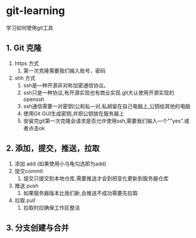 # git-learning
学习如何使用git工具

## 1. Git 克隆

1. https 方式
   1. 第一次克隆需要我们输入账号，密码
2. shh 方式
   1. ssh是—种开源非对称加密通信协议。
   2. ssh只是一种协议,有开源实现也有商业实现.glt大认使用开源实现的openssh
   3. ssh通信需要一对密钥(公和私—对,私胡留在自己电脑上,公钥给其他的电脑
   4. 使用Git GUI生成密钥,并把公钥放在服务器上
   5. 安装完git第一次克隆会请求是否允许使用ssh,需要我们输入—个""yes".或者点击ok



## 2. 添加，提交，推送，拉取

1. 添加 add (如果使用小乌龟勾选即为add)
2. 提交commit
   1. 提交只提交到本地仓库,需要推送才会到把变化更新到服务器仓库
3. 推送 push
   1. 如果服务器版本比我们新,会推送不成功需要先拉取
4. 拉取 pull
   1. 拉取时应确保工作区整洁



## 3. 分支创建与合并

